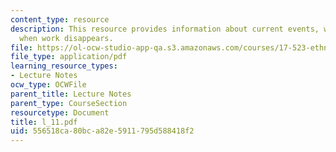 ```yaml
---
content_type: resource
description: This resource provides information about current events, what happens
  when work disappears.
file: https://ol-ocw-studio-app-qa.s3.amazonaws.com/courses/17-523-ethnicity-and-race-in-world-politics-fall-2005/556518ca80bca82e5911795d588418f2_l_11.pdf
file_type: application/pdf
learning_resource_types:
- Lecture Notes
ocw_type: OCWFile
parent_title: Lecture Notes
parent_type: CourseSection
resourcetype: Document
title: l_11.pdf
uid: 556518ca-80bc-a82e-5911-795d588418f2
---
```

